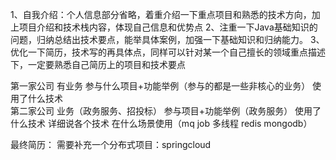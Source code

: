 1、自我介绍：个人信息部分省略，着重介绍一下重点项目和熟悉的技术方向，加上项目介绍和技术栈内容，体现自己信息和优势点
2、注重一下Java基础知识的问题，归纳总结出技术要点，能举具体案例，加强一下基础知识和归纳能力。
3、优化一下简历，技术写的再具体点，同样可以针对某一个自己擅长的领域重点描述下，一定要熟悉自己简历上的项目和技术要点

第一家公司   有业务     参与什么项目+功能举例（参与的都是一些非核心的业务）    使用了什么技术   
第二家公司   业务（政务服务、招投标）   参与项目+功能举例（政务服务）    使用了什么技术   详细说各个技术 在什么场景使用（mq  job   多线程   redis  mongodb）

最终简历： 需要补充一个分布式项目：springcloud